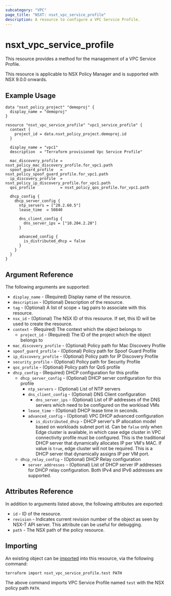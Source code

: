 ```yaml
---
subcategory: "VPC"
page_title: "NSXT: nsxt_vpc_service_profile"
description: A resource to configure a VPC Service Profile.
---
```


# nsxt_vpc_service_profile

This resource provides a method for the management of a VPC Service Profile.

This resource is applicable to NSX Policy Manager and is supported with NSX 9.0.0 onwards.

## Example Usage

```hcl
data "nsxt_policy_project" "demoproj" {
  display_name = "demoproj"
}

resource "nsxt_vpc_service_profile" "vpc1_service_profile" {
  context {
    project_id = data.nsxt_policy_project.demoproj.id
  }

  display_name = "vpc1"
  description  = "Terraform provisioned Vpc Service Profile"

  mac_discovery_profile = nsxt_policy_mac_discovery_profile.for_vpc1.path
  spoof_guard_profile   = nsxt_policy_spoof_guard_profile.for_vpc1.path
  ip_discovery_profile  = nsxt_policy_ip_discovery_profile.for_vpc1.path
  qos_profile           = nsxt_policy_qos_profile.for_vpc1.path

  dhcp_config {
    dhcp_server_config {
      ntp_servers = ["20.2.60.5"]
      lease_time  = 50840

      dns_client_config {
        dns_server_ips = ["10.204.2.20"]
      }

      advanced_config {
        is_distributed_dhcp = false
      }
    }
  }
}
```

## Argument Reference

The following arguments are supported:

* `display_name` - (Required) Display name of the resource.
* `description` - (Optional) Description of the resource.
* `tag` - (Optional) A list of scope + tag pairs to associate with this resource.
* `nsx_id` - (Optional) The NSX ID of this resource. If set, this ID will be used to create the resource.
* `context` - (Required) The context which the object belongs to
    * `project_id` - (Required) The ID of the project which the object belongs to
* `mac_discovery_profile` - (Optional) Policy path for Mac Discovery Profile
* `spoof_guard_profile` - (Optional) Policy path for Spoof Guard Profile
* `ip_discovery_profile` - (Optional) Policy path for IP Discovery Profile
* `security_profile` - (Optional) Policy path for Security Profile
* `qos_profile` - (Optional) Policy path for QoS profile
* `dhcp_config` - (Required) DHCP configuration for this profile
    * `dhcp_server_config` - (Optional) DHCP server configuration for this profile
        * `ntp_servers` - (Optional) List of NTP servers
        * `dns_client_config` - (Optional) DNS Client configuration
            * `dns_server_ips` - (Optional) List of IP addresses of the DNS servers which need to be configured on the workload VMs
        * `lease_time` - (Optional) DHCP lease time in seconds.
        * `advanced_config` - (Optional) VPC DHCP advanced configuration
            * `is_distributed_dhcp` - DHCP server's IP allocation model based on workloads subnet port id. Can be `false` only when Edge cluster is available, in
        which case edge cluster in VPC connectivity profile must be configured. This is the traditional DHCP server that dynamically allocates IP per VM's MAC.
        If value is `true`, edge cluster will not be required. This is a DHCP server that dynamically assigns IP per VM port.
    * `dhcp_relay_config` - (Optional) DHCP Relay configuration
        * `server_addresses` - (Optional) List of DHCP server IP addresses for DHCP relay configuration. Both IPv4 and IPv6 addresses are supported.

## Attributes Reference

In addition to arguments listed above, the following attributes are exported:

* `id` - ID of the resource.
* `revision` - Indicates current revision number of the object as seen by NSX-T API server. This attribute can be useful for debugging.
* `path` - The NSX path of the policy resource.

## Importing

An existing object can be [imported][docs-import] into this resource, via the following command:

[docs-import]: https://developer.hashicorp.com/terraform/cli/import

```shell
terraform import nsxt_vpc_service_profile.test PATH
```

The above command imports VPC Service Profile named `test` with the NSX policy path `PATH`.
